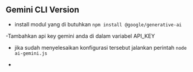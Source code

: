 ## Gemini CLI Version 
- install modul yang di butuhkan ```npm install @google/generative-ai```

-Tambahkan api key gemini anda di dalam variabel API_KEY

- jika sudah menyelesaikan konfigurasi tersebut jalankan perintah ```node ai-gemini.js```

- 
